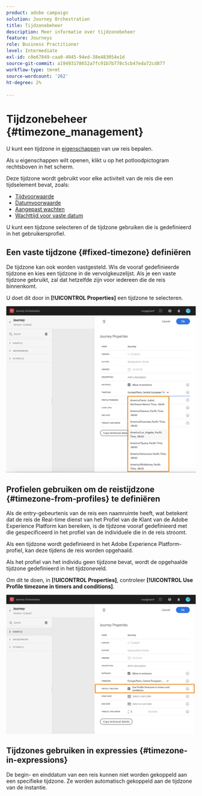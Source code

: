 ```yaml
---
product: adobe campaign
solution: Journey Orchestration
title: Tijdzonebeheer
description: Meer informatie over tijdzonebeheer
feature: Journeys
role: Business Practitioner
level: Intermediate
exl-id: c0e67849-caa0-4045-94ed-38e483054e1d
source-git-commit: a19493178652a7fc91b7b778c5cb47eda72cd877
workflow-type: tm+mt
source-wordcount: '262'
ht-degree: 2%

---
```


# Tijdzonebeheer {#timezone_management}

U kunt een tijdzone in [eigenschappen](../building-journeys/changing-properties.md) van uw reis bepalen.

Als u eigenschappen wilt openen, klikt u op het potloodpictogram rechtsboven in het scherm.

Deze tijdzone wordt gebruikt voor elke activiteit van de reis die een tijdselement bevat, zoals:

* [Tijdvoorwaarde](../building-journeys/condition-activity.md#time_condition)
* [Datumvoorwaarde](../building-journeys/condition-activity.md#date_condition)
* [Aangepast wachten](../building-journeys/wait-activity.md#custom)
* [Wachttijd voor vaste datum](../building-journeys/wait-activity.md#fixed_date)

U kunt een tijdzone selecteren of de tijdzone gebruiken die is gedefinieerd in het gebruikersprofiel.

## Een vaste tijdzone {#fixed-timezone} definiëren

De tijdzone kan ook worden vastgesteld. Wis de vooraf gedefinieerde tijdzone en kies een tijdzone in de vervolgkeuzelijst. Als je een vaste tijdzone gebruikt, zal dat hetzelfde zijn voor iedereen die de reis binnenkomt.

U doet dit door in **[!UICONTROL Properties]** een tijdzone te selecteren.

![](../assets/journey72.png)

## Profielen gebruiken om de reistijdzone {#timezone-from-profiles} te definiëren

Als de entry-gebeurtenis van de reis een naamruimte heeft, wat betekent dat de reis de Real-time dienst van het Profiel van de Klant van de Adobe Experience Platform kan bereiken, is de tijdzone vooraf gedefinieerd met die gespecificeerd in het profiel van de individuele die in de reis stroomt.

Als een tijdzone wordt gedefinieerd in het Adobe Experience Platform-profiel, kan deze tijdens de reis worden opgehaald.

Als het profiel van het individu geen tijdzone bevat, wordt de opgehaalde tijdzone gedefinieerd in het tijdzoneveld.

Om dit te doen, in **[!UICONTROL Properties]**, controleer **[!UICONTROL Use Profile timezone in timers and conditions]**.

![](../assets/journey73.png)

## Tijdzones gebruiken in expressies {#timezone-in-expressions}

De begin- en einddatum van een reis kunnen niet worden gekoppeld aan een specifieke tijdzone. Ze worden automatisch gekoppeld aan de tijdzone van de instantie.
